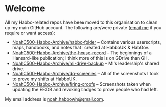 # Welcome
All my Habbo-related repos have been moved to this organisation to clean up my main GitHub account.
The following are/were private ([email me](mailto:noah.habbowh@gmail.com) if you require or want access):
* [NoahC500-Habbo-Archive/habbo-folder](https://github.com/NoahC500-Habbo-Archive/habbo-folder/) &ndash; Contains various userscripts, maps, handbooks, and notes that I created at HabboUK & HabGov.
* [NoahC500-Habbo-Archive/the-house-record](https://github.com/NoahC500-Habbo-Archive/the-house-record/) &ndash; The beginnings of a Hansard-like publication; I think more of this is on GDrive than GH.
* [NoahC500-Habbo-Archive/mi-drive-backup](https://github.com/NoahC500-Habbo-Archive/mi-drive-backup/) &ndash; MI's leadership's shared drive.
* [NoahC500-Habbo-Archive/dq-screenies](https://github.com/NoahC500-Habbo-Archive/dq-screenies/) &ndash; All of the screenshots I took to prove my shifts at HabboUK.
* [NoahC500-Habbo-Archive/firing-proofs](https://github.com/NoahC500-Habbo-Archive/firing-proofs/) &ndash; Screenshots taken when updating the EE:DB and revoking badges to prove people who had left.

My email address is [noah.habbowh@gmail.com](mailto:noah.habbowh@gmail.com).
